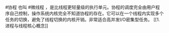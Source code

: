 #协程 
也叫 #微线程 ，是比线程更轻量级的执行单元。协程的调度完全由用户程序自己控制，操作系统内核完全不知道协程的存在。它可以在一个线程内实现多个任务的切换，避免了线程切换的内核开销。非常适合高并发I/O密集型任务。
[[1.进程与线程核心概念]]